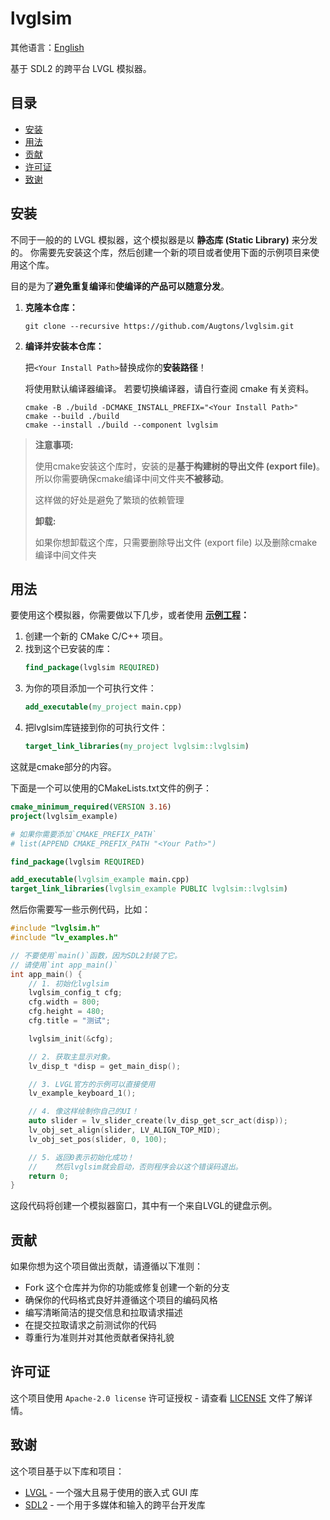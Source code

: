 # lvglsim

其他语言：[English](README.md)

基于 SDL2 的跨平台 LVGL 模拟器。

## 目录

- [安装](#安装)
- [用法](#用法)
- [贡献](#贡献)
- [许可证](#许可证)
- [致谢](#致谢)

## 安装

不同于一般的的 LVGL 模拟器，这个模拟器是以 **静态库 (Static Library)** 来分发的。
你需要先安装这个库，然后创建一个新的项目或者使用下面的示例项目来使用这个库。

目的是为了**避免重复编译**和**使编译的产品可以随意分发**。

1. **克隆本仓库：**
   ```shell
   git clone --recursive https://github.com/Augtons/lvglsim.git
   ```
2. **编译并安装本仓库：**

   把`<Your Install Path>`替换成你的**安装路径**！
   
   将使用默认编译器编译。
   若要切换编译器，请自行查阅 cmake 有关资料。
   ```shell
   cmake -B ./build -DCMAKE_INSTALL_PREFIX="<Your Install Path>"
   cmake --build ./build
   cmake --install ./build --component lvglsim
   ```

> **注意事项:**
> 
> 使用cmake安装这个库时，安装的是**基于构建树的导出文件 (export file)**。
> 所以你需要确保cmake编译中间文件夹**不被移动**。
>
> 这样做的好处是避免了繁琐的依赖管理
>
> **卸载:**
> 
> 如果你想卸载这个库，只需要删除导出文件 (export file) 以及删除cmake编译中间文件夹

## 用法

要使用这个模拟器，你需要做以下几步，或者使用 **[<u>示例工程</u>](/examples)：**

1. 创建一个新的 CMake C/C++ 项目。
2. 找到这个已安装的库：
   ```cmake
   find_package(lvglsim REQUIRED)
   ```
3. 为你的项目添加一个可执行文件：
   ```cmake
   add_executable(my_project main.cpp)
   ```
4. 把lvglsim库链接到你的可执行文件：
   ```cmake
   target_link_libraries(my_project lvglsim::lvglsim)
   ```

这就是cmake部分的内容。

下面是一个可以使用的CMakeLists.txt文件的例子：

```cmake
cmake_minimum_required(VERSION 3.16)
project(lvglsim_example)

# 如果你需要添加`CMAKE_PREFIX_PATH`
# list(APPEND CMAKE_PREFIX_PATH "<Your Path>")

find_package(lvglsim REQUIRED)

add_executable(lvglsim_example main.cpp)
target_link_libraries(lvglsim_example PUBLIC lvglsim::lvglsim)
```

然后你需要写一些示例代码，比如：

```c
#include "lvglsim.h"
#include "lv_examples.h"

// 不要使用`main()`函数，因为SDL2封装了它。
// 请使用`int app_main()`
int app_main() {
    // 1. 初始化lvglsim
    lvglsim_config_t cfg;
    cfg.width = 800;
    cfg.height = 480;
    cfg.title = "测试";

    lvglsim_init(&cfg);

    // 2. 获取主显示对象。
    lv_disp_t *disp = get_main_disp();

    // 3. LVGL官方的示例可以直接使用
    lv_example_keyboard_1();

    // 4. 像这样绘制你自己的UI！
    auto slider = lv_slider_create(lv_disp_get_scr_act(disp));
    lv_obj_set_align(slider, LV_ALIGN_TOP_MID);
    lv_obj_set_pos(slider, 0, 100);

    // 5. 返回0表示初始化成功！
    //    然后lvglsim就会启动，否则程序会以这个错误码退出。
    return 0;
}
```

这段代码将创建一个模拟器窗口，其中有一个来自LVGL的键盘示例。

## 贡献

如果你想为这个项目做出贡献，请遵循以下准则：

- Fork 这个仓库并为你的功能或修复创建一个新的分支
- 确保你的代码格式良好并遵循这个项目的编码风格
- 编写清晰简洁的提交信息和拉取请求描述
- 在提交拉取请求之前测试你的代码
- 尊重行为准则并对其他贡献者保持礼貌

## 许可证

这个项目使用 `Apache-2.0 license` 许可证授权 - 请查看 [LICENSE](LICENSE) 文件了解详情。

## 致谢

这个项目基于以下库和项目：

- [LVGL](https://github.com/lvgl/lvgl) - 一个强大且易于使用的嵌入式 GUI 库
- [SDL2](https://www.libsdl.org/) - 一个用于多媒体和输入的跨平台开发库
